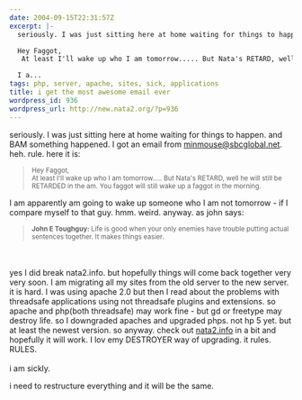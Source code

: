 ```yaml
---
date: 2004-09-15T22:31:57Z
excerpt: |-
  seriously. I was just sitting here at home waiting for things to happen. and BAM something happened. I got an email from minmouse@sbcglobal.net. heh. rule. here it is:

  Hey Faggot,
   At least I'll wake up who I am tomorrow..... But Nata's RETARD, well he will still be RETARDED in the am. You faggot will still wake up a faggot in the morning.

  I a...
tags: php, server, apache, sites, sick, applications
title: i get the most awesome email ever
wordpress_id: 936
wordpress_url: http://new.nata2.org/?p=936
---
```


seriously. I was just sitting here at home waiting for things to happen. and BAM something happened. I got an email from minmouse@sbcglobal.net. heh. rule. here it is:
<blockquote><small>
Hey Faggot,<br/>
 At least I'll wake up who I am tomorrow..... But Nata's RETARD, well he will still be RETARDED in the am. You faggot will still wake up a faggot in the morning.
</small></blockquote>
I am apparently am going to wake up someone who I am not tomorrow - if I compare myself to that guy. hmm. weird. anyway. as john says: <blockquote><small>
<b>John E Toughguy:</b> Life is good when your only enemies have trouble putting actual sentences together. It makes things easier.</small></blockquote><br/><br/>yes I did break nata2.info. but hopefully things will come back together very very soon. I am migrating all my sites from the old server to the new server. it is hard. I was using apache 2.0 but then I read about the problems with threadsafe applications using not threadsafe plugins and extensions. so apache and php(both threadsafe) may work fine - but gd or freetype may destroy life. so I downgraded apaches and upgraded phps. not hp 5 yet. but at least the newest version. so anyway. check out <a href="http://nata2.info">nata2.info</a> in a bit and hopefully it will work. I lov emy DESTROYER way of upgrading. it rules. RULES. <br/><Br>i am sickly.

i need to restructure everything and it will be the same. 
